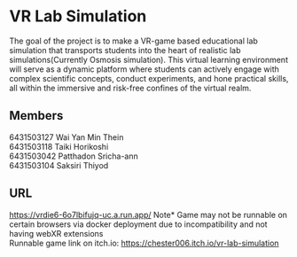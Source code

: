 #  VR Lab Simulation
The goal of the project is to make a VR-game based educational lab simulation that transports students into the heart of realistic lab simulations(Currently Osmosis simulation). This virtual learning environment will serve as a dynamic platform where students can actively engage with complex scientific concepts, conduct experiments, and hone practical skills, all within the immersive and risk-free confines of the virtual realm.

## Members
6431503127 Wai Yan Min Thein \
6431503118 Taiki Horikoshi \
6431503042 Patthadon Sricha-ann \
6431503104 Saksiri Thiyod

## URL 
https://vrdie6-6o7lbifujq-uc.a.run.app/
Note* Game may not be runnable on certain browsers via docker deployment due to incompatibility and not having webXR extensions \
Runnable game link on itch.io: https://chester006.itch.io/vr-lab-simulation
